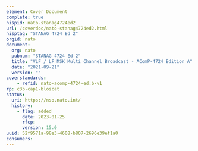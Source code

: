 ```yaml
---
element: Cover Document
complete: true
nispid: nato-stanag4724ed2
url: /coverdoc/nato-stanag4724ed2.html
nisptag: "STANAG 4724 Ed 2"
orgid: nato
document:
  org: nato
  pubnum: "STANAG 4724 Ed 2"
  title: "VLF / LF MSK Multi Channel Broadcast - AComP-4724 Edition A"
  date: "2021-09-21"
  version: ""
coverstandards:
    - refid: nato-acomp-4724-ed.b-v1
rp: c3b-cap1-bloscat
status:
  uri: https://nso.nato.int/
  history: 
    - flag: added
      date: 2023-01-25
      rfcp: 
      version: 15.0
uuid: 52f9571a-98e3-4608-b807-2696e39ef1a0
consumers:
---
```


